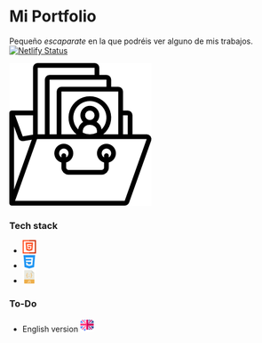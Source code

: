 # Mi Portfolio
Pequeño *escaparate* en la que podréis ver alguno de mis trabajos.
[![Netlify Status](https://api.netlify.com/api/v1/badges/32f30661-79e6-4ed4-8a5a-aa96493b4d24/deploy-status)](https://app.netlify.com/sites/quirky-lamarr-bcc449/deploys)

![Portfolio](/assets/img-readme/portfolio.png)

### Tech stack
- ![HTML](/assets/img-readme/html.png)
- ![CSS](/assets/img-readme/css3.png)
- ![JS](/assets/img-readme/javascript.png)

### To-Do
- English version ![English](/assets/img-readme/english.png)
